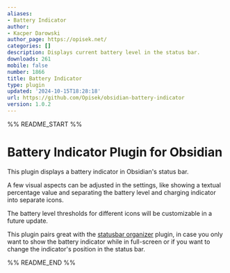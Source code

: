 ```yaml
---
aliases:
- Battery Indicator
author:
- Kacper Darowski
author_page: https://opisek.net/
categories: []
description: Displays current battery level in the status bar.
downloads: 261
mobile: false
number: 1866
title: Battery Indicator
type: plugin
updated: '2024-10-15T18:28:18'
url: https://github.com/Opisek/obsidian-battery-indicator
version: 1.0.2
---
```


%% README_START %%

# Battery Indicator Plugin for Obsidian
This plugin displays a battery indicator in Obsidian's status bar.

A few visual aspects can be adjusted in the settings, like showing a textual percentage value and separating the battery level and charging indicator into separate icons.

The battery level thresholds for different icons will be customizable in a future update.

This plugin pairs great with the [statusbar organizer](https://github.com/Opisek/obsidian-statusbar-organizer) plugin, in case you only want to show the battery indicator while in full-screen or if you want to change the indicator's position in the status bar.


%% README_END %%